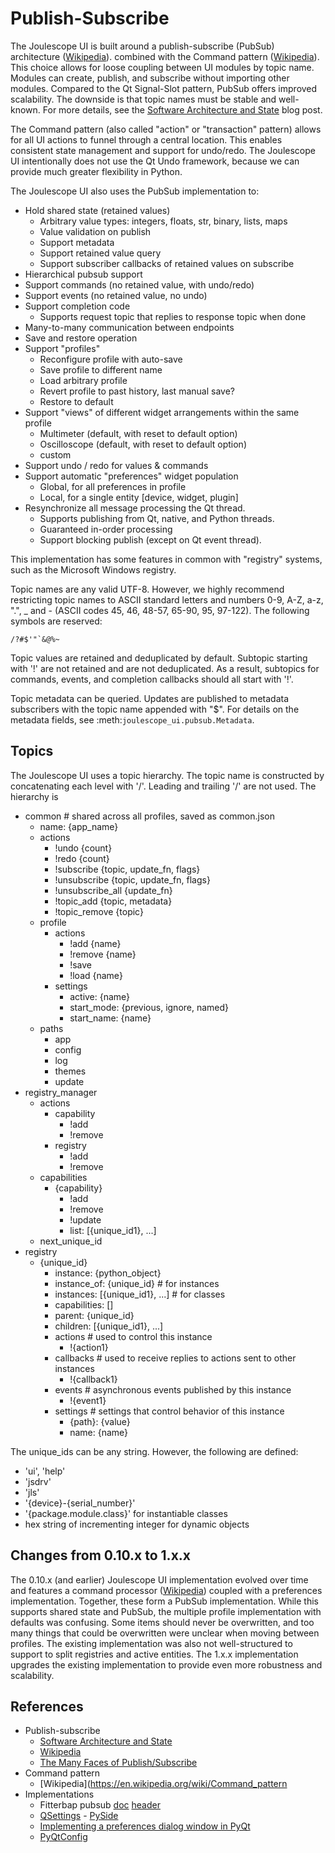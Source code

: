 
# Publish-Subscribe

The Joulescope UI is built around a publish-subscribe (PubSub) architecture
([Wikipedia](https://en.wikipedia.org/wiki/Publish%E2%80%93subscribe_pattern)).
combined with the 
Command pattern ([Wikipedia](https://en.wikipedia.org/wiki/Command_pattern)).
This choice allows for loose coupling between UI modules by topic name.
Modules can create, publish, and subscribe without importing other modules.
Compared to the Qt Signal-Slot pattern, PubSub offers improved scalability.
The downside is that topic names must be stable and well-known.
For more details, see the 
[Software Architecture and State](https://www.joulescope.com/blogs/blog/software-architecture-and-state)
blog post.

The Command pattern (also called "action" or "transaction" pattern)
allows for all UI actions to funnel through a central location.  This enables
consistent state management and support for undo/redo.  The Joulescope UI
intentionally does not use the Qt Undo framework, because we can provide
much greater flexibility in Python.

The Joulescope UI also uses the PubSub implementation to:

* Hold shared state (retained values)
  * Arbitrary value types: integers, floats, str, binary, lists, maps
  * Value validation on publish
  * Support metadata
  * Support retained value query
  * Support subscriber callbacks of retained values on subscribe
* Hierarchical pubsub support
* Support commands (no retained value, with undo/redo)
* Support events (no retained value, no undo)
* Support completion code
  * Supports request topic that replies to response topic when done
* Many-to-many communication between endpoints
* Save and restore operation
* Support "profiles"
  * Reconfigure profile with auto-save
  * Save profile to different name 
  * Load arbitrary profile
  * Revert profile to past history, last manual save?
  * Restore to default
* Support "views" of different widget arrangements within the same profile
  * Multimeter (default, with reset to default option)
  * Oscilloscope (default, with reset to default option)
  * custom
* Support undo / redo for values & commands
* Support automatic "preferences" widget population
  * Global, for all preferences in profile
  * Local, for a single entity [device, widget, plugin]
* Resynchronize all message processing the Qt thread.
  * Supports publishing from Qt, native, and Python threads.
  * Guaranteed in-order processing
  * Support blocking publish (except on Qt event thread). 

This implementation has some features in common with "registry" systems,
such as the Microsoft Windows registry.

Topic names are any valid UTF-8. However, we highly recommend restricting topic
names to ASCII standard letters and numbers 0-9, A-Z, a-z, ".", _ and - 
(ASCII codes 45, 46, 48-57, 65-90, 95, 97-122).
The following symbols are reserved:

    /?#$'"`&@%~

Topic values are retained and deduplicated by default.
Subtopic starting with '!' are not retained and are not deduplicated.
As a result, subtopics for commands, events, and completion callbacks
should all start with '!'.

Topic metadata can be queried.  Updates are published to metadata
subscribers with the topic name appended with "$".  For details
on the metadata fields, see 
:meth:`joulescope_ui.pubsub.Metadata`.


## Topics

The Joulescope UI uses a topic hierarchy.  The topic name
is constructed by concatenating each level with '/'.  Leading
and trailing '/' are not used.  The hierarchy is

* common  # shared across all profiles, saved as common.json
  * name: {app_name}
  * actions
    * !undo {count}
    * !redo {count}
    * !subscribe {topic, update_fn, flags}
    * !unsubscribe {topic, update_fn, flags}
    * !unsubscribe_all {update_fn}
    * !topic_add {topic, metadata}
    * !topic_remove {topic}
  * profile
    * actions 
      * !add {name}
      * !remove {name}
      * !save
      * !load {name}
    * settings 
      * active: {name}
      * start_mode: {previous, ignore, named}
      * start_name: {name}
  * paths 
    * app
    * config
    * log
    * themes
    * update
* registry_manager
  * actions
    * capability
      * !add
      * !remove
    * registry
      * !add
      * !remove
  * capabilities
    * {capability}
      * !add
      * !remove
      * !update
      * list: [{unique_id1}, ...]
  * next_unique_id
* registry
  * {unique_id}
    * instance: {python_object} 
    * instance_of: {unique_id}        # for instances
    * instances: [{unique_id1}, ...]  # for classes
    * capabilities: []
    * parent: {unique_id}
    * children: [{unique_id1}, ...]
    * actions         # used to control this instance
      * !{action1}
    * callbacks       # used to receive replies to actions sent to other instances
      * !{callback1}
    * events          # asynchronous events published by this instance
      * !{event1} 
    * settings        # settings that control behavior of this instance
      * {path}: {value}
      * name: {name}

The unique_ids can be any string.  However, the following
are defined:
* 'ui', 'help'
* 'jsdrv'
* 'jls'
* '{device}-{serial_number}'
* '{package.module.class}' for instantiable classes
* hex string of incrementing integer for dynamic objects


## Changes from 0.10.x to 1.x.x

The 0.10.x (and earlier) Joulescope UI implementation evolved over time
and features a 
command processor ([Wikipedia](https://en.wikipedia.org/wiki/Command_pattern))
coupled with a preferences implementation.  Together, these form a
PubSub implementation.  While this supports shared state and PubSub,
the multiple profile implementation with defaults was confusing.  Some items
should never be overwritten, and too many things that could be overwritten
were unclear when moving between profiles.  The existing implementation was
also not well-structured to support to split registries and active entities.
The 1.x.x implementation upgrades the existing implementation to provide 
even more robustness and scalability.


## References

* Publish-subscribe
  * [Software Architecture and State](https://www.joulescope.com/blogs/blog/software-architecture-and-state)
  * [Wikipedia](https://en.wikipedia.org/wiki/Publish%E2%80%93subscribe_pattern)
  * [The Many Faces of Publish/Subscribe](http://members.unine.ch/pascal.felber/publications/CS-03.pdf)
* Command pattern
  * [Wikipedia](https://en.wikipedia.org/wiki/Command_pattern
* Implementations
  * Fitterbap pubsub 
    [doc](https://github.com/jetperch/fitterbap/blob/main/include/fitterbap/pubsub.md)
    [header](https://github.com/jetperch/fitterbap/blob/main/include/fitterbap/pubsub.h)
  * [QSettings](https://doc.qt.io/qt-6/qsettings.html) -
    [PySide](https://doc.qt.io/qtforpython/PySide6/QtCore/QSettings.html)
  * [Implementing a preferences dialog window in PyQt](https://stackoverflow.com/questions/39023584/implementing-a-preferences-dialog-window-in-pyqt)
  * [PyQtConfig](https://www.mfitzp.com/article/pyqtconfig/)
  